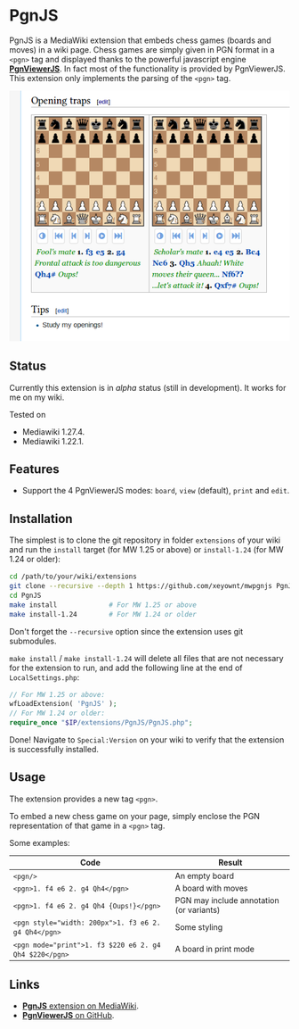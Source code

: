 # PgnJS

PgnJS is a MediaWiki extension that embeds chess games (boards and moves) in a wiki page. Chess games are
simply given in PGN format in a `<pgn>` tag and displayed thanks to the powerful javascript engine
[**PgnViewerJS**](https://github.com/mliebelt/PgnViewerJS). In fact most of the functionality is provided
by PgnViewerJS. This extension only implements the parsing of the `<pgn>` tag.

<p align="center"><img src="img/screenshot.png"></p>

## Status

Currently this extension is in *alpha* status (still in development). It works for me on my wiki.

Tested on
* Mediawiki 1.27.4.
* Mediawiki 1.22.1.

## Features

* Support the 4 PgnViewerJS modes: `board`, `view` (default), `print` and `edit`.

## Installation

The simplest is to clone the git repository in folder `extensions` of your wiki and run the `install`
target (for MW 1.25 or above) or `install-1.24` (for MW 1.24 or older):

```bash
cd /path/to/your/wiki/extensions
git clone --recursive --depth 1 https://github.com/xeyownt/mwpgnjs PgnJS
cd PgnJS
make install             # For MW 1.25 or above
make install-1.24        # For MW 1.24 or older
```
Don't forget the `--recursive` option since the extension uses git submodules.

`make install` / `make install-1.24` will delete all files that are not necessary for the extension to
run, and add the following line at the end of `LocalSettings.php`:
```php
// For MW 1.25 or above:
wfLoadExtension( 'PgnJS' );
// For MW 1.24 or older:
require_once "$IP/extensions/PgnJS/PgnJS.php";
```

Done! Navigate to `Special:Version` on your wiki to verify that the extension is successfully installed.

## Usage

The extension provides a new tag `<pgn>`.

To embed a new chess game on your page, simply enclose the PGN representation of that game in a `<pgn>`
tag.

Some examples:

Code                  | Result
----------------------|-----------
`<pgn/>` | An empty board
`<pgn>1. f4 e6 2. g4 Qh4</pgn>` | A board with moves
`<pgn>1. f4 e6 2. g4 Qh4 {Oups!}</pgn>` | PGN may include annotation (or variants)
`<pgn style="width: 200px">1. f3 e6 2. g4 Qh4</pgn>` | Some styling
`<pgn mode="print">1. f3 $220 e6 2. g4 Qh4 $220</pgn>` | A board in print mode

## Links

* [**PgnJS** extension on MediaWiki](https://www.mediawiki.org/wiki/Extension:PgnJS).
* [**PgnViewerJS** on GitHub](https://github.com/mliebelt/PgnViewerJS).


[//]: # ( vim: set tw=105: )
